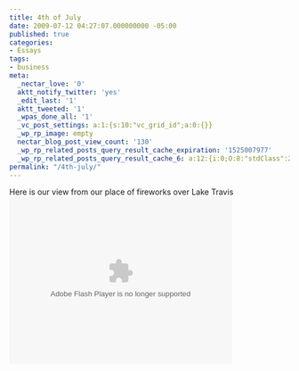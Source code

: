 ```yaml
---
title: 4th of July
date: 2009-07-12 04:27:07.000000000 -05:00
published: true
categories:
- Essays
tags:
- business
meta:
  _nectar_love: '0'
  aktt_notify_twitter: 'yes'
  _edit_last: '1'
  aktt_tweeted: '1'
  _wpas_done_all: '1'
  _vc_post_settings: a:1:{s:10:"vc_grid_id";a:0:{}}
  _wp_rp_image: empty
  nectar_blog_post_view_count: '130'
  _wp_rp_related_posts_query_result_cache_expiration: '1525007977'
  _wp_rp_related_posts_query_result_cache_6: a:12:{i:0;O:8:"stdClass":2:{s:7:"post_id";s:4:"4420";s:5:"score";s:18:"16.643150583502383";}i:1;O:8:"stdClass":2:{s:7:"post_id";s:3:"203";s:5:"score";s:18:"16.643150583502383";}i:2;O:8:"stdClass":2:{s:7:"post_id";s:3:"270";s:5:"score";s:18:"11.782059702383707";}i:3;O:8:"stdClass":2:{s:7:"post_id";s:4:"3120";s:5:"score";s:15:"9.5848351250419";}i:4;O:8:"stdClass":2:{s:7:"post_id";s:3:"679";s:5:"score";s:15:"9.5848351250419";}i:5;O:8:"stdClass":2:{s:7:"post_id";s:3:"647";s:5:"score";s:15:"9.5848351250419";}i:6;O:8:"stdClass":2:{s:7:"post_id";s:4:"4427";s:5:"score";s:17:"7.079309188042786";}i:7;O:8:"stdClass":2:{s:7:"post_id";s:4:"2813";s:5:"score";s:17:"7.079309188042786";}i:8;O:8:"stdClass":2:{s:7:"post_id";s:4:"2798";s:5:"score";s:17:"7.079309188042786";}i:9;O:8:"stdClass":2:{s:7:"post_id";s:4:"2795";s:5:"score";s:17:"7.079309188042786";}i:10;O:8:"stdClass":2:{s:7:"post_id";s:4:"2784";s:5:"score";s:17:"7.079309188042786";}i:11;O:8:"stdClass":2:{s:7:"post_id";s:4:"2774";s:5:"score";s:17:"7.079309188042786";}}
permalink: "/4th-july/"
---
```

Here is our view from our place of fireworks over Lake Travis<br />
<object classid="clsid:d27cdb6e-ae6d-11cf-96b8-444553540000" width="400" height="300" codebase="http://download.macromedia.com/pub/shockwave/cabs/flash/swflash.cab#version=6,0,40,0"><param name="flashvars" value="intl_lang=en-us&amp;photo_secret=ec6dd37680&amp;photo_id=3711470877" /><param name="bgcolor" value="#000000" /><param name="allowFullScreen" value="true" /><param name="src" value="http://www.flickr.com/apps/video/stewart.swf?v=71377" /><param name="allowfullscreen" value="true" /><embed type="application/x-shockwave-flash" width="400" height="300" src="http://www.flickr.com/apps/video/stewart.swf?v=71377" allowfullscreen="true" bgcolor="#000000" flashvars="intl_lang=en-us&amp;photo_secret=ec6dd37680&amp;photo_id=3711470877" /></object></p>
